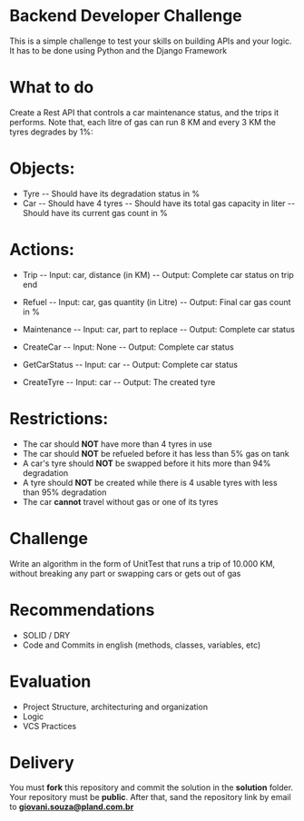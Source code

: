 # Backend Developer Challenge
This is a simple challenge to test your skills on building APIs and your logic.
It has to be done using Python and the Django Framework

# What to do
Create a Rest API that controls a car maintenance status, and the trips it performs. Note that, each litre of gas can run 8 KM and every 3 KM the tyres degrades by 1%:

# Objects:
- Tyre
-- Should have its degradation status in %
- Car
-- Should have 4 tyres
-- Should have its total gas capacity in liter
-- Should have its current gas count in %

# Actions:
- Trip
-- Input: car, distance (in KM)
-- Output: Complete car status on trip end

- Refuel
-- Input: car, gas quantity (in Litre)
-- Output: Final car gas count in %

- Maintenance
-- Input: car, part to replace
-- Output: Complete car status

- CreateCar
-- Input: None
-- Output: Complete car status

- GetCarStatus
-- Input: car
-- Output: Complete car status

- CreateTyre
-- Input: car
-- Output: The created tyre

# Restrictions:
- The car should **NOT** have more than 4 tyres in use
- The car should **NOT** be refueled before it has less than 5% gas on tank
- A car's tyre should **NOT** be swapped before it hits more than 94% degradation
- A tyre should **NOT** be created while there is 4 usable tyres with less than 95% degradation
- The car **cannot** travel without gas or one of its tyres

# Challenge
Write an algorithm in the form of UnitTest that runs a trip of 10.000 KM, without breaking any part or swapping cars or gets out of gas

# Recommendations
- SOLID / DRY
- Code and Commits in english (methods, classes, variables, etc)

# Evaluation
- Project Structure, architecturing and organization
- Logic
- VCS Practices

# Delivery
You must **fork** this repository and commit the solution in the **solution** folder. Your repository must be **public**. After that, sand the repository link by email to **giovani.souza@pland.com.br**
